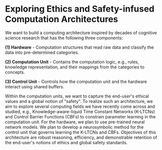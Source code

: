 # Exploring Ethics and Safety-infused Computation Architectures

We want to build a computing architecture inspired by decades of cognitive science research that has the following three components:

**(1) Hardware** - Computation structures that read raw data and classify the data into pre-determined categories.

**(2) Computation Unit** - Contains the computation logic, e.g., rules, knowledge representation, and their mappings from the categories to concepts.

**(3) Control Unit** - Controls how the computation unit and the hardware interact using shared buffers.

Within the computation units, we want to capture the end-user's ethical values and a global notion of "safety". To realize such an architecture, we aim to explore several computing fields we have recently come across and studied, e.g., Knowledge-aware-liquid Time Constant Networks (K-LTCNs) and Control Barrier Functions (CBFs) to constrain parameter learning in the computation unit. For the hardware, we plan to use pre-trained neural network models. We plan to develop a neurosymbolic method for the control unit that governs learning the K-LTCNs and CBFs. Objectives of this architecture are robust reasoning, efficiency, and demonstrable retention of the end-user's notions of ethics and global safety standards.
